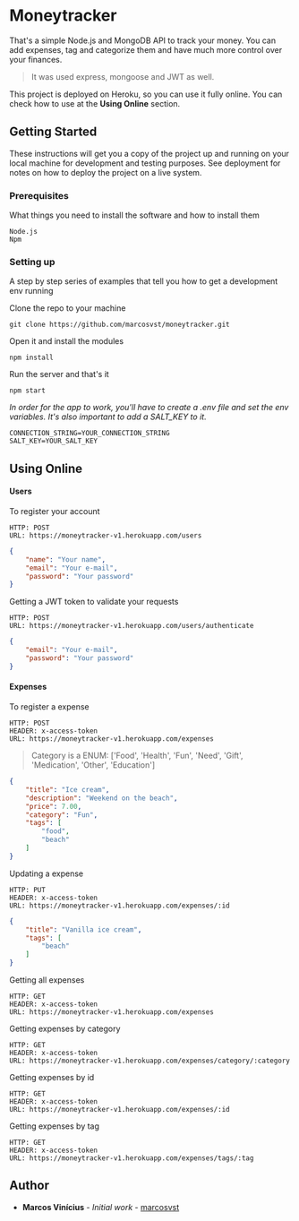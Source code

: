 # Moneytracker

That's a simple Node.js and MongoDB API to track your money. You can add expenses, tag and categorize them and have much more control over your finances.

>It was used express, mongoose and JWT as well.

This project is deployed on Heroku, so you can use it fully online. You can check how to use at the **Using Online** section.

## Getting Started

These instructions will get you a copy of the project up and running on your local machine for development and testing purposes. See deployment for notes on how to deploy the project on a live system.

### Prerequisites

What things you need to install the software and how to install them

```
Node.js
Npm
```

### Setting up

A step by step series of examples that tell you how to get a development env running

Clone the repo to your machine

```
git clone https://github.com/marcosvst/moneytracker.git
```

Open it and install the modules

```
npm install
```

Run the server and that's it

```
npm start
```

*In order for the app to work, you'll have to create a .env file and set the env variables. It's also important to add a SALT_KEY to it.*

```
CONNECTION_STRING=YOUR_CONNECTION_STRING
SALT_KEY=YOUR_SALT_KEY
```

## Using Online

#### Users

To register your account

```
HTTP: POST
URL: https://moneytracker-v1.herokuapp.com/users
```
```json
{
    "name": "Your name",
    "email": "Your e-mail",
    "password": "Your password"
}
```

Getting a JWT token to validate your requests

```
HTTP: POST
URL: https://moneytracker-v1.herokuapp.com/users/authenticate
```
```json
{
    "email": "Your e-mail",
    "password": "Your password"
}
```

#### Expenses

To register a expense

```
HTTP: POST
HEADER: x-access-token
URL: https://moneytracker-v1.herokuapp.com/expenses
```

>Category is a ENUM: ['Food', 'Health', 'Fun', 'Need', 'Gift', 'Medication', 'Other', 'Education']

```json
{
  	"title": "Ice cream",
	"description": "Weekend on the beach",
	"price": 7.00,
	"category": "Fun",
	"tags": [
		"food",
		"beach"
	]
}
```

Updating a expense

```
HTTP: PUT
HEADER: x-access-token
URL: https://moneytracker-v1.herokuapp.com/expenses/:id
```
```json
{
  	"title": "Vanilla ice cream",
	"tags": [
		"beach"
	]
}
```

Getting all expenses

```
HTTP: GET
HEADER: x-access-token
URL: https://moneytracker-v1.herokuapp.com/expenses
```

Getting expenses by category

```
HTTP: GET
HEADER: x-access-token
URL: https://moneytracker-v1.herokuapp.com/expenses/category/:category
```

Getting expenses by id

```
HTTP: GET
HEADER: x-access-token
URL: https://moneytracker-v1.herokuapp.com/expenses/:id
```

Getting expenses by tag

```
HTTP: GET
HEADER: x-access-token
URL: https://moneytracker-v1.herokuapp.com/expenses/tags/:tag
```

## Author

* **Marcos Vinícius** - *Initial work* - [marcosvst](https://github.com/marcosvst)
